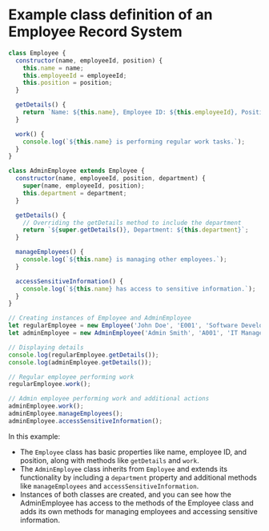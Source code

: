 
# Example class definition of an Employee Record System

```javascript
class Employee {
  constructor(name, employeeId, position) {
    this.name = name;
    this.employeeId = employeeId;
    this.position = position;
  }

  getDetails() {
    return `Name: ${this.name}, Employee ID: ${this.employeeId}, Position: ${this.position}`;
  }

  work() {
    console.log(`${this.name} is performing regular work tasks.`);
  }
}

class AdminEmployee extends Employee {
  constructor(name, employeeId, position, department) {
    super(name, employeeId, position);
    this.department = department;
  }

  getDetails() {
    // Overriding the getDetails method to include the department
    return `${super.getDetails()}, Department: ${this.department}`;
  }

  manageEmployees() {
    console.log(`${this.name} is managing other employees.`);
  }

  accessSensitiveInformation() {
    console.log(`${this.name} has access to sensitive information.`);
  }
}

// Creating instances of Employee and AdminEmployee
let regularEmployee = new Employee('John Doe', 'E001', 'Software Developer');
let adminEmployee = new AdminEmployee('Admin Smith', 'A001', 'IT Manager', 'IT Department');

// Displaying details
console.log(regularEmployee.getDetails());
console.log(adminEmployee.getDetails());

// Regular employee performing work
regularEmployee.work();

// Admin employee performing work and additional actions
adminEmployee.work();
adminEmployee.manageEmployees();
adminEmployee.accessSensitiveInformation();
```

In this example:

- The `Employee` class has basic properties like name, employee ID, and position, along with methods like `getDetails` and `work`.
- The `AdminEmployee` class inherits from `Employee` and extends its functionality by including a `department` property and additional methods like `manageEmployees` and `accessSensitiveInformation`.
- Instances of both classes are created, and you can see how the AdminEmployee has access to the methods of the Employee class and adds its own methods for managing employees and accessing sensitive information.
